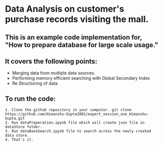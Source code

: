  # Data Analysis on customer's purchase records visiting the mall.

## This is an example code implementation for, "How to prepare database for large scale usage."
   
## It covers the following points:

* Merging data from multiple data sources.
* Performing memory efficient searching with Global Secondary Index
* Re Structioring of data

 ## To run the code: 
    1. Clone the github repository in your computer. git clone https://github.com/Himanshu-Gupta2001/expert_session_one_Himanshu-Gupta.git   
    2. Run dataPreperation.ipynb file which will create json file in dataStore folder.    
    3. Run dataBaseSearch.ipynb file to search across the newly created data store.  
    4. That's it.

